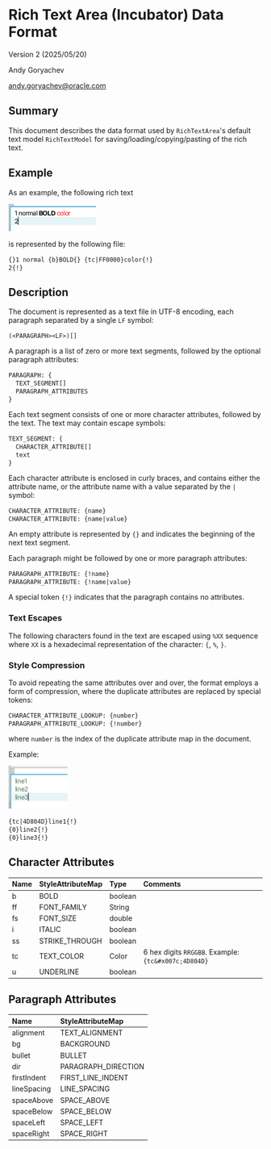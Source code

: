 # Rich Text Area (Incubator) Data Format

Version 2 (2025/05/20)

Andy Goryachev

<andy.goryachev@oracle.com>


## Summary

This document describes the data format used by `RichTextArea`'s default text model `RichTextModel`
for saving/loading/copying/pasting of the rich text.


## Example

As an example, the following rich text

![simple text example](demo-text.png)

is represented by the following file:

```
{}1 normal {b}BOLD{} {tc|FF0000}color{!}
2{!}
```



## Description

The document is represented as a text file in UTF-8 encoding, each paragraph separated by a single `LF` symbol:

```
(<PARAGRAPH><LF>)[]
```

A paragraph is a list of zero or more text segments, followed by the optional paragraph attributes:

```
PARAGRAPH: {
  TEXT_SEGMENT[]
  PARAGRAPH_ATTRIBUTES
}
```

Each text segment consists of one or more character attributes, followed by the text.  The text may contain
escape symbols:

```
TEXT_SEGMENT: {
  CHARACTER_ATTRIBUTE[]
  text
}
```

Each character attribute is enclosed in curly braces, and contains either the attribute name, or the attribute name
with a value separated by the `|` symbol:

```
CHARACTER_ATTRIBUTE: {name}
CHARACTER_ATTRIBUTE: {name|value}
```

An empty attribute is represented by `{}` and indicates the beginning of the next text segment.

Each paragraph might be followed by one or more paragraph attributes:

```
PARAGRAPH_ATTRIBUTE: {!name}
PARAGRAPH_ATTRIBUTE: {!name|value}
```

A special token `{!}` indicates that the paragraph contains no attributes.



### Text Escapes

The following characters found in the text are escaped using `%XX` sequence where `XX` is a hexadecimal representation
of the character: `{`, `%`, `}`.



### Style Compression

To avoid repeating the same attributes over and over, the format employs a form of compression, where the duplicate
attributes are replaced by special tokens:

```
CHARACTER_ATTRIBUTE_LOOKUP: {number}
PARAGRAPH_ATTRIBUTE_LOOKUP: {!number}
```

where `number` is the index of the duplicate attribute map in the document. 

Example:

![style deduplication example](demo-text2.png)

```
{tc|4D804D}line1{!}
{0}line2{!}
{0}line3{!}
```



## Character Attributes

|Name    |StyleAttributeMap     |Type        |Comments                                                      |
|:-------|:---------------------|:-----------|:-------------------------------------------------------------|
|b       |BOLD                  |boolean     |
|ff      |FONT_FAMILY           |String      |
|fs      |FONT_SIZE             |double      |
|i       |ITALIC                |boolean     |
|ss      |STRIKE_THROUGH        |boolean     |
|tc      |TEXT_COLOR            |Color       |6 hex digits `RRGGBB`.  Example: `{tc&#x007c;4D804D}`
|u       |UNDERLINE             |boolean     |



## Paragraph Attributes

|Name         |StyleAttributeMap                                                           |
|:------------|:---------------------------------------------------------------------------|
|alignment    |TEXT_ALIGNMENT
|bg           |BACKGROUND
|bullet       |BULLET
|dir          |PARAGRAPH_DIRECTION
|firstIndent  |FIRST_LINE_INDENT
|lineSpacing  |LINE_SPACING
|spaceAbove   |SPACE_ABOVE
|spaceBelow   |SPACE_BELOW
|spaceLeft    |SPACE_LEFT
|spaceRight   |SPACE_RIGHT

